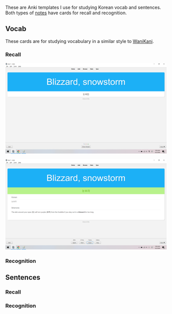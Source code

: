 These are Anki templates I use for studying Korean vocab and sentences. Both types of [notes] have cards for recall and recognition.

[notes]: https://apps.ankiweb.net/docs/manual20.html#notes-&-fields

## Vocab

These cards are for studying vocabulary in a similar style to [WaniKani](https://www.wanikani.com/). 

### Recall

![Vocab Recall Front](./doc/vocab_recall_front.png)

![Vocab Recall Back](./doc/vocab_recall_back.png)

### Recognition

## Sentences

### Recall

### Recognition
